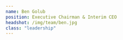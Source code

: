 ```yaml
---
name: Ben Golub
position: Executive Chairman & Interim CEO
headshot: /img/team/ben.jpg
class: "leadership"
---
```

